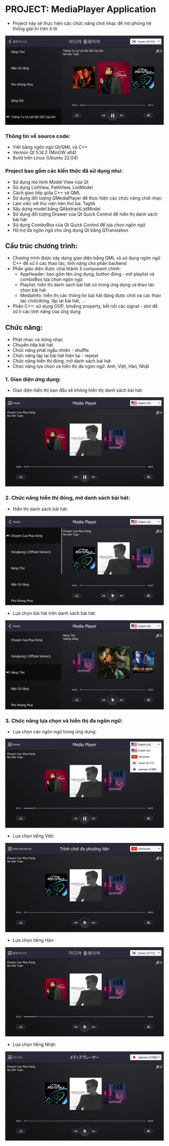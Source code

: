 # PROJECT: MediaPlayer Application

- Project này sẽ thực hiện các chức năng chơi nhạc để mô phỏng hệ thống giải trí trên ô tô
  
![](ImageMediaApp/Drawer_and_kr.png)

### Thông tin về source code:

- Viết bằng ngôn ngữ Qt/QML và C++
- Version Qt 5.14.2 (MinGW x64)
- Build trên Linux (Ubuntu 22.04) 

### Project bao gồm các kiến thức đã sử dụng như:

- Sử dụng mô hình Model View của Qt 
- Sử dụng ListView, PathView, ListModel
- Cách giao tiếp giữa C++ và QML
- Sử dụng đối tượng QMediaPlayer để thực hiện các chức năng chơi nhạc
- Làm việc với thư viện bên thứ ba: Taglib
- Xây dựng model bằng QAbstractListModel
- Sử dụng đối tượng Drawer của Qt Quick Control để hiển thị danh sách bài hát
- Sử dụng ComboBox của Qt Quick Control để lựa chọn ngôn ngữ
- Hỗ trợ đa ngôn ngữ cho ứng dụng Qt bằng QTranslation

## Cấu trúc chương trình: 
- Chương trình được xây dựng giao diện bằng QML và sử dụng ngôn ngữ C++ để xử lí các thao tác, tính năng cho phần backend
- Phần giao diện được chia thành 3 component chính:
  + AppHeader: bao gồm tên ứng dụng, button đóng - mở playlist và comboBox lựa chọn ngôn ngữ
  + Playlist: hiển thị danh sách bài hát có trong ứng dụng và thao tác chọn bài hát
  + MediaInfo: hiển thị các thông tin bài hát đang được chơi và các thao tác chơi/dừng, lặp lại bài hát, ...
- Phần C++: sử dụng OOP, binding property, kết nối các signal - slot để xử lí các tính năng của ứng dụng
## Chức năng:
- Phát nhạc và dừng nhạc
- Chuyển tiếp bài hát
- Chức năng phát ngẫu nhiên - shuffle
- Chức năng lặp lại bài hát hiện tại - repeat
- Chức năng hiển thị đóng, mở danh sách bài hát
- Chức năng lựa chọn và hiển thị đa ngôn ngữ: Anh, Việt, Hàn, Nhật

### 1. Giao diện ứng dụng:
- Giao diện hiển thị ban đầu sẽ không hiển thị danh sách bài hát:
  
![](ImageMediaApp/background_version2.png)

### 2. Chức năng hiển thị đóng, mở danh sách bài hát:
- Hiển thị danh sách bài hát:

![](ImageMediaApp/Drawer.png)
  
- Lựa chọn bài hát trên danh sách bài hát:

![](ImageMediaApp/luachonbaihat.png)

### 3. Chức năng lựa chọn và hiển thị đa ngôn ngữ: 
- Lựa chọn các ngôn ngữ trong ứng dụng:
    
![](ImageMediaApp/ComboBox_version2.png)

- Lựa chọn tiếng Việt:
  
![](ImageMediaApp/vn.png)

- Lựa chọn tiếng Hàn:
  
![](ImageMediaApp/kr_version2.png)

- Lựa chọn tiếng Nhật:
  
![](ImageMediaApp/jp.png)
